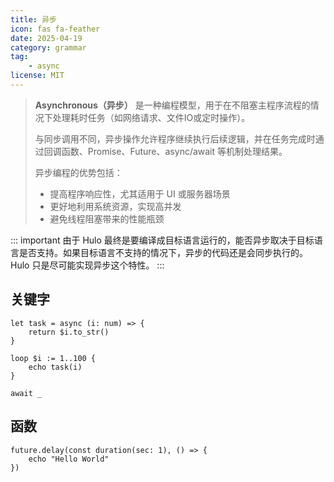 ```yaml
---
title: 异步
icon: fas fa-feather
date: 2025-04-19
category: grammar
tag: 
    - async
license: MIT
---
```


> **Asynchronous（异步）** 是一种编程模型，用于在不阻塞主程序流程的情况下处理耗时任务（如网络请求、文件IO或定时操作）。
>
> 与同步调用不同，异步操作允许程序继续执行后续逻辑，并在任务完成时通过回调函数、Promise、Future、async/await 等机制处理结果。
>
> 异步编程的优势包括：
> - 提高程序响应性，尤其适用于 UI 或服务器场景
> - 更好地利用系统资源，实现高并发
> - 避免线程阻塞带来的性能瓶颈


::: important
由于 Hulo 最终是要编译成目标语言运行的，能否异步取决于目标语言是否支持。如果目标语言不支持的情况下，异步的代码还是会同步执行的。Hulo 只是尽可能实现异步这个特性。
:::

## 关键字
```hulo
let task = async (i: num) => {
    return $i.to_str()
}

loop $i := 1..100 {
    echo task(i)
}

await _
```

## 函数
```hulo
future.delay(const duration(sec: 1), () => {
    echo "Hello World"
})
```